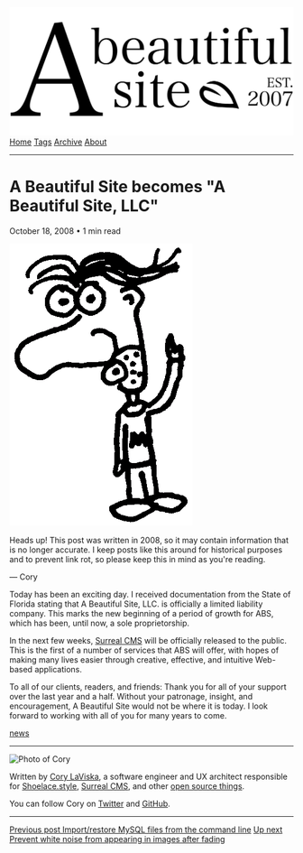 <a href="../../index.html" class="header-link"><img src="../../images/logos/wordmark.svg" alt="A Beautiful Site" class="wordmark" /></a> <a href="../../index.html" class="nav-item">Home</a> <a href="../../tags/index.html" class="nav-item">Tags</a> <a href="../index.html" class="nav-item">Archive</a> <a href="../../about/index.html" class="nav-item">About</a>

---

# A Beautiful Site becomes "A Beautiful Site, LLC"

October 18, 2008 • 1 min read

![A drawing of a cartoon man pointing upwards](../../images/artwork/pointer.gif)

Heads up! This post was written in 2008, so it may contain information that is no longer accurate. I keep posts like this around for historical purposes and to prevent link rot, so please keep this in mind as you're reading.

— Cory

Today has been an exciting day. I received documentation from the State of Florida stating that A Beautiful Site, LLC. is officially a limited liability company. This marks the new beginning of a period of growth for ABS, which has been, until now, a sole proprietorship.

In the next few weeks, [Surreal CMS](http://www.surrealcms.com/) will be officially released to the public. This is the first of a number of services that ABS will offer, with hopes of making many lives easier through creative, effective, and intuitive Web-based applications.

To all of our clients, readers, and friends: Thank you for all of your support over the last year and a half. Without your patronage, insight, and encouragement, A Beautiful Site would not be where it is today. I look forward to working with all of you for many years to come.

<a href="../../tags/news/index.html" class="post-tag">news</a>

---

<img src="http://0.gravatar.com/avatar/bf1b3b95fd5b096a3592247c29667b33?s=512" alt="Photo of Cory" class="avatar avatar-small" />

Written by [Cory LaViska](../../index-4.html), a software engineer and UX architect responsible for [Shoelace.style](https://shoelace.style/), [Surreal CMS](https://www.surrealcms.com/), and other [open source things](https://github.com/claviska).

You can follow Cory on [Twitter](https://twitter.com/claviska) and [GitHub](https://github.com/claviska).

---

<a href="../import-restore-mysql-files-from-the-command-line/index.html" class="post-nav-previous"><span class="small">Previous post</span> Import/restore MySQL files from the command line</a> <a href="../prevent-white-noise-from-appearing-in-images-after-fading/index.html" class="post-nav-next"><span class="small">Up next</span> Prevent white noise from appearing in images after fading</a>
